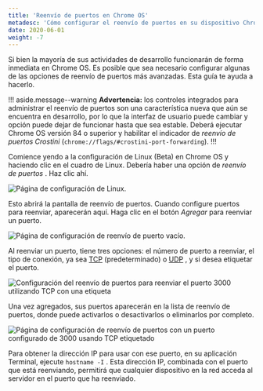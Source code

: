 ```yaml
---
title: 'Reenvío de puertos en Chrome OS'
metadesc: 'Cómo configurar el reenvío de puertos en su dispositivo Chrome OS para acceder a puertos en otros dispositivos'
date: 2020-06-01
weight: -7
---
```


Si bien la mayoría de sus actividades de desarrollo funcionarán de forma inmediata en Chrome OS. Es posible que sea necesario configurar algunas de las opciones de reenvío de puertos más avanzadas. Esta guía te ayuda a hacerlo.

!!! aside.message--warning
**Advertencia:** los controles integrados para administrar el reenvío de puertos son una característica nueva que aún se encuentra en desarrollo, por lo que la interfaz de usuario puede cambiar y opción puede dejar de funcionar hasta que sea estable. Deberá ejecutar Chrome OS versión 84 o superior y habilitar el indicador de _reenvío de puertos Crostini_ (`chrome://flags/#crostini-port-forwarding`).
!!!

Comience yendo a la configuración de Linux (Beta) en Chrome OS y haciendo clic en el cuadro de Linux. Debería haber una opción de _reenvío de puertos_ . Haz clic ahí.

![Página de configuración de Linux.](/images/develop/web/linux-settings.jpg)

Esto abrirá la pantalla de reenvío de puertos. Cuando configure puertos para reenviar, aparecerán aquí. Haga clic en el botón _Agregar_ para reenviar un puerto.

![Página de configuración de reenvío de puerto vacío.](/images/develop/web/port-forward-empty.jpg)

Al reenviar un puerto, tiene tres opciones: el número de puerto a reenviar, el tipo de conexión, ya sea [TCP](https://en.wikipedia.org/wiki/Transmission_Control_Protocol) (predeterminado) o [UDP](https://en.wikipedia.org/wiki/User_Datagram_Protocol) , y si desea etiquetar el puerto.

![Configuración del reenvío de puertos para reenviar el puerto 3000 utilizando TCP con una etiqueta](/images/develop/web/port-forward-configure.jpg)

Una vez agregados, sus puertos aparecerán en la lista de reenvío de puertos, donde puede activarlos o desactivarlos o eliminarlos por completo.

![Página de configuración de reenvío de puertos con un puerto configurado de 3000 usando TCP etiquetado](/images/develop/web/port-forward-configured.jpg)

Para obtener la dirección IP para usar con ese puerto, en su aplicación Terminal, ejecute `hostname -I` . Esta dirección IP, combinada con el puerto que está reenviando, permitirá que cualquier dispositivo en la red acceda al servidor en el puerto que ha reenviado.
